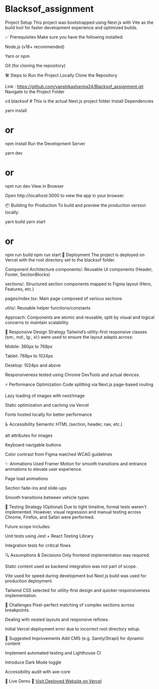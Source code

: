 # Blacksof_assignment

Project Setup
This project was bootstrapped using Next.js with Vite as the build tool for faster development experience and optimized builds.

✅ Prerequisites
Make sure you have the following installed:

Node.js (v18+ recommended)

Yarn or npm

Git (for cloning the repository)

🛠️ Steps to Run the Project Locally
Clone the Repository

Link : https://github.com/vanshikasharma24/Blacksof_assignment.git
Navigate to the Project Folder

cd blacksof  # This is the actual Next.js project folder
Install Dependencies

yarn install
# or
npm install
Run the Development Server

yarn dev
# or
npm run dev
View in Browser

Open http://localhost:3000 to view the app in your browser.

📦 Building for Production
To build and preview the production version locally:

yarn build
yarn start
# or
npm run build
npm run start
🚀 Deployment
The project is deployed on Vercel with the root directory set to the blacksof folder.

Component Architecture
components/: Reusable UI components (Header, Footer, SectionBlocks)

sections/: Structured section components mapped to Figma layout (Hero, Features, etc.)

pages/index.tsx: Main page composed of various sections

utils/: Reusable helper functions/constants

Approach: Components are atomic and reusable, split by visual and logical concerns to maintain scalability.

📱 Responsive Design Strategy
Tailwind’s utility-first responsive classes (sm:, md:, lg:, xl:) were used to ensure the layout adapts across:

Mobile: 360px to 768px

Tablet: 768px to 1024px

Desktop: 1024px and above

Responsiveness tested using Chrome DevTools and actual devices.

⚡️ Performance Optimization
Code splitting via Next.js page-based routing

Lazy loading of images with next/image

Static optimization and caching via Vercel

Fonts hosted locally for better performance

♿ Accessibility
Semantic HTML (section, header, nav, etc.)

alt attributes for images

Keyboard navigable buttons

Color contrast from Figma matched WCAG guidelines

✨ Animations
Used Framer Motion for smooth transitions and entrance animations to elevate user experience.

Page load animations

Section fade-ins and slide-ups

Smooth transitions between vehicle types

🧪 Testing Strategy (Optional)
Due to tight timeline, formal tests weren't implemented. However, visual regression and manual testing across Chrome, Firefox, and Safari were performed.

Future scope includes:

Unit tests using Jest + React Testing Library

Integration tests for critical flows

🔍 Assumptions & Decisions
Only frontend implementation was required.

Static content used as backend integration was not part of scope.

Vite used for speed during development but Next.js build was used for production deployment.

Tailwind CSS selected for utility-first design and quicker responsiveness implementation.

🚧 Challenges
Pixel-perfect matching of complex sections across breakpoints.

Dealing with nested layouts and responsive reflows.

Initial Vercel deployment error due to incorrect root directory setup.

📌 Suggested Improvements
Add CMS (e.g. Sanity/Strapi) for dynamic content

Implement automated testing and Lighthouse CI

Introduce Dark Mode toggle

Accessibility audit with axe-core

🚀 Live Demo
🔗 [Visit Deployed Website on Vercel](https://blacksof-assignment-beta.vercel.app/)
